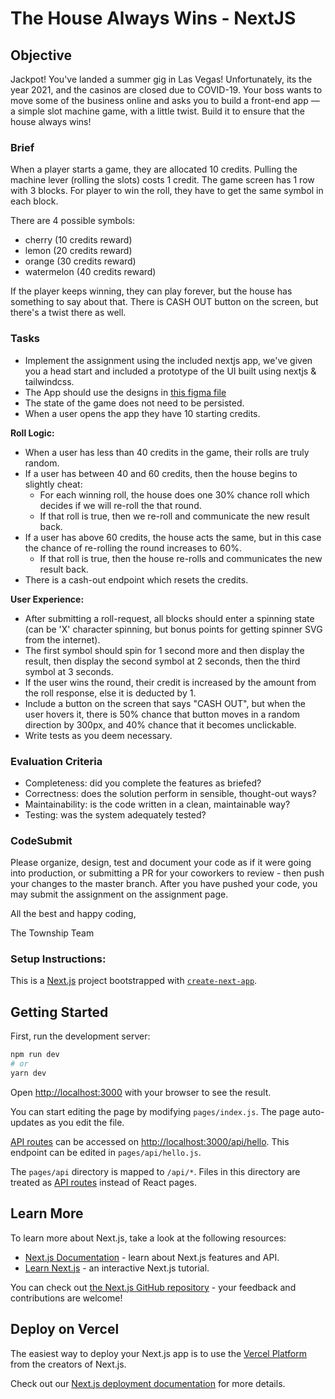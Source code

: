 # The House Always Wins - NextJS

## Objective

Jackpot! You've landed a summer gig in Las Vegas! Unfortunately, its the year 2021, and the casinos are closed due to COVID-19. Your boss wants to move some of the business online and asks you to build a front-end app — a simple slot machine game, with a little twist. Build it to ensure that the house always wins!

### Brief
When a player starts a game, they are allocated 10 credits. Pulling the machine lever (rolling the slots) costs 1 credit. The game screen has 1 row with 3 blocks.  For player to win the roll, they have to get the same symbol in each block.

There are 4 possible symbols:
* cherry (10 credits reward)
* lemon (20 credits reward)
* orange (30 credits reward)
* watermelon (40 credits reward)

If the player keeps winning, they can play forever, but the house has something to say about that.
There is  CASH OUT button on the screen, but there's a twist there as well.

### Tasks
* Implement the assignment using the included nextjs app, we've given you a head start and included a prototype of the UI built using nextjs & tailwindcss.
* The App should use the designs in [this figma file](https://www.figma.com/file/4UqegvoJhsNgO4ogWrepZC/Township_Internal_EngineeringTest_WinBig_UI_001?node-id=6%3A730)
* The state of the game does not need to be persisted.
* When a user opens the app they have 10 starting credits.

**Roll Logic:**
* When a user has less than 40 credits in the game, their rolls are truly random.
* If a user has between 40 and 60 credits, then the house begins to slightly cheat:
	* For each winning roll, the house does one 30% chance roll which decides if we will re-roll the that round.
	* If that roll is true, then we re-roll and communicate the new result back.
* If a user has above 60 credits, the house acts the same, but in this case the chance of re-rolling the round increases to 60%.
	* If that roll is true, then the house re-rolls and communicates the new result back.
* There is a cash-out endpoint which resets the credits.

**User Experience:**
* After submitting a roll-request, all blocks should enter a spinning state (can be 'X' character spinning, but bonus points for getting spinner SVG from the internet).
* The first symbol should spin for 1 second more and then display the result, then display the second symbol at 2 seconds, then the third symbol at 3 seconds.
* If the user wins the round, their credit is increased by the amount from the roll response, else it is deducted by 1.
* Include a button on the screen that says "CASH OUT", but when the user hovers it, there is 50% chance that button moves in a random direction by 300px, and 40% chance that it becomes unclickable.
* Write tests as you deem necessary.

### Evaluation Criteria
* Completeness: did you complete the features as briefed?
* Correctness: does the solution perform in sensible, thought-out ways?
* Maintainability: is the code written in a clean, maintainable way?
* Testing: was the system adequately tested?

### CodeSubmit
Please organize, design, test and document your code as if it were going into production, or submitting a PR for your coworkers to review - then push your changes to the master branch. After you have pushed your code, you may submit the assignment on the assignment page.

All the best and happy coding,

The Township Team

### Setup Instructions:

This is a [Next.js](https://nextjs.org/) project bootstrapped with [`create-next-app`](https://github.com/vercel/next.js/tree/canary/packages/create-next-app).

## Getting Started

First, run the development server:

```bash
npm run dev
# or
yarn dev
```

Open [http://localhost:3000](http://localhost:3000) with your browser to see the result.

You can start editing the page by modifying `pages/index.js`. The page auto-updates as you edit the file.

[API routes](https://nextjs.org/docs/api-routes/introduction) can be accessed on [http://localhost:3000/api/hello](http://localhost:3000/api/hello). This endpoint can be edited in `pages/api/hello.js`.

The `pages/api` directory is mapped to `/api/*`. Files in this directory are treated as [API routes](https://nextjs.org/docs/api-routes/introduction) instead of React pages.

## Learn More

To learn more about Next.js, take a look at the following resources:

- [Next.js Documentation](https://nextjs.org/docs) - learn about Next.js features and API.
- [Learn Next.js](https://nextjs.org/learn) - an interactive Next.js tutorial.

You can check out [the Next.js GitHub repository](https://github.com/vercel/next.js/) - your feedback and contributions are welcome!

## Deploy on Vercel

The easiest way to deploy your Next.js app is to use the [Vercel Platform](https://vercel.com/new?utm_medium=default-template&filter=next.js&utm_source=create-next-app&utm_campaign=create-next-app-readme) from the creators of Next.js.

Check out our [Next.js deployment documentation](https://nextjs.org/docs/deployment) for more details.
